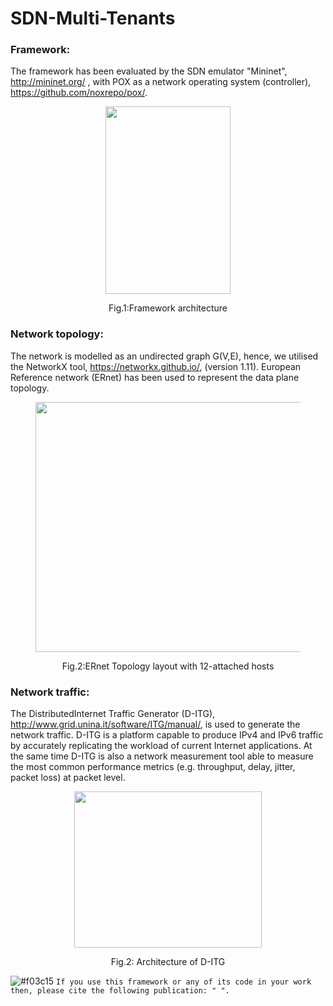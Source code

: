 # SDN-Multi-Tenants

### Framework:
The framework has been evaluated by the SDN emulator "Mininet", http://mininet.org/ , with POX as a network operating system
(controller), https://github.com/noxrepo/pox/.
<div class="container">
  <div class="subcontainer">
    <figure>
      <p align="center">
      <img  src="https://user-images.githubusercontent.com/12594727/74975632-45ccf200-541f-11ea-8af2-43984c4fbeae.png" width="200" height="300"/>
      <figcaption><p align="center">Fig.1:Framework architecture</figcaption>
    </figure>
  </div>
</div>

### Network topology: 
The network is modelled as an undirected graph G(V,E), hence, we utilised the NetworkX tool, https://networkx.github.io/, (version 1.11). European Reference network (ERnet) has been used to represent the data plane topology.
 <div class="container">
  <div class="subcontainer">
    <figure>
      <p align="center">
<img  src= "https://user-images.githubusercontent.com/12594727/74964248-0ac0c380-540b-11ea-9190-3b1eef2d3716.png"
     width="500" height="400"/>
        <figcaption><p align="center">Fig.2:ERnet Topology layout with 12-attached hosts</figcaption>
    </figure>
  </div>
</div>

### Network traffic:
The DistributedInternet Traffic Generator (D-ITG), http://www.grid.unina.it/software/ITG/manual/, is used to generate the network traffic. D-ITG is a platform capable to produce IPv4 and IPv6 traffic by accurately replicating the workload of current Internet applications. At the same time D-ITG is also a network measurement tool able to measure the most common performance metrics (e.g. throughput, delay, jitter, packet loss) at packet level. 

<div class="container">
  <div class="subcontainer">
    <figure>
      <p align="center">
<img  src= "https://user-images.githubusercontent.com/12594727/75080948-7f782880-5505-11ea-8c75-8fc9aaa7ed57.png"
     width="300" height="250"/>
        <figcaption><p align="center">Fig.2: Architecture of D-ITG</figcaption>
    </figure>
  </div>
</div>


![#f03c15](https://placehold.it/15/f03c15/000000?text=+) `If you use this framework or any of its code in your work then, please cite the following publication: " ".`
